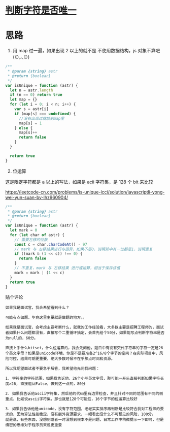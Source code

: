 # [判断字符是否唯一](https://leetcode-cn.com/problems/is-unique-lcci/)

# 思路

1. 用 map 过一遍，如果出现 2 以上的就不是
   不使用数据结构，js 对象不算吧(⊙︿⊙)

```js
/**
 * @param {string} astr
 * @return {boolean}
 */
var isUnique = function (astr) {
  let n = astr.length
  if (n == 0) return true
  let map = {}
  for (let i = 0; i < n; i++) {
    var s = astr[i]
    if (map[s] === undefined) {
      //没有出现过就放到map里
      map[s] = 1
    } else {
      map[s]++
      return false
    }
  }

  return true
}
```

2. 位运算

这是限定字符都是 a 以上的写法，如果是 acii 字符集，是 128 个 bit 来比较

https://leetcode-cn.com/problems/is-unique-lcci/solution/javascriptli-yong-wei-yun-suan-by-lhz960904/

```js
/**
 * @param {string} astr
 * @return {boolean}
 */
var isUnique = function (astr) {
  let mark = 0
  for (let char of astr) {
    // 需要左移的位数
    const c = char.charCodeAt() - 97
    // mark 与 左移结果进行与运算，如果不是0，说明其中有一位都是1，说明重复
    if ((mark & (1 << c)) !== 0) {
      return false
    }
    // 不重复，mark 与 左移结果 进行或运算，相当于保存该值
    mark = mark | (1 << c)
  }
  return true
}
```

贴个评论

```text
如果我是面试官，我会希望看到什么？

可能有点偏题，毕竟这里主要就是做题的地方。。

如果我是面试官，会考虑主要考察什么，就我的工作经验看，大多数主要是招聘工程师的，面试者如果什么问题都没有，直接写个二重循环搞定，会首先给个50分，如果能写点判断字符串是否为null的，60分。

直接上手什么bitset，什么位运算的，我会先问他，题目中有没有交代字符串的字符一定是26个英文字母？如果是unicode环境，你是不是要准备2^16/8个字节的空间？在实际项目中，风险可控，结果可期更重要，绝大多数时候不在乎那点时间和资源。

所以我期望面试者不要急于解答，我希望他先问我问题：

1. 字符串的字符范围，如果我告诉他，26个小写英文字母，那可能一开头直接判断如果字符长度>26, 直接返回False，做到这一点的，80分

2. 如果我告诉他ascii字符集，然后他的代码里有边界检查，并且针对不同的范围有不同的侧重点，比如说ascii字符集，那也就是128个可能性，16个字节的位运算比较好

3. 如果我告诉他是unicode，没有字符范围，老老实实排序再判断是比较符合我对工程师的要求的，因为算法性能稳定，没有额外资源要求，一眼看出没什么不可预见的风险，100分。
就是说，有些东西，没想到或者一时没想到根本不是问题，日常工作中稍微提示一下即可，但是缜密的思维对于程序员来说更重要
```
